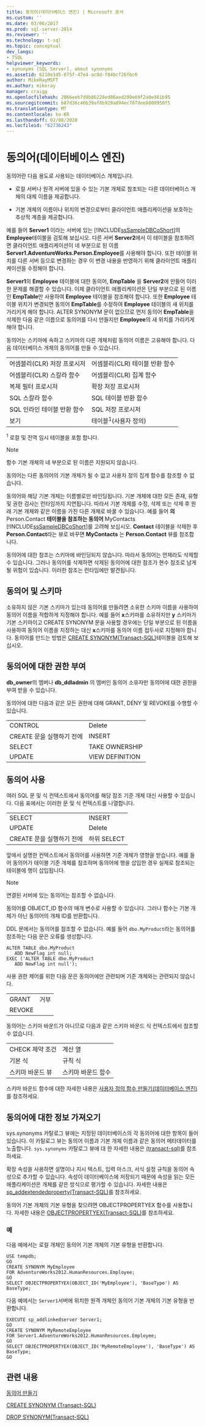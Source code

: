 ```yaml
---
title: 동의어(데이터베이스 엔진) | Microsoft 문서
ms.custom: ''
ms.date: 03/06/2017
ms.prod: sql-server-2014
ms.reviewer: ''
ms.technology: t-sql
ms.topic: conceptual
dev_langs:
- TSQL
helpviewer_keywords:
- synonyms [SQL Server], about synonyms
ms.assetid: 6210e1d5-075f-47e4-ac8d-f84bcf26fbc0
author: MikeRayMSFT
ms.author: mikeray
manager: craigg
ms.openlocfilehash: 2066eeb7d9b86228ed86aed290e69f2a0e981b95
ms.sourcegitcommit: b87d36c46b39af8b929ad94ec707dee8800950f5
ms.translationtype: MT
ms.contentlocale: ko-KR
ms.lasthandoff: 02/08/2020
ms.locfileid: "62736243"
---
```

# <a name="synonyms-database-engine"></a>동의어(데이터베이스 엔진)
  동의어란 다음 용도로 사용되는 데이터베이스 개체입니다.  
  
-   로컬 서버나 원격 서버에 있을 수 있는 기본 개체로 참조되는 다른 데이터베이스 개체의 대체 이름을 제공합니다.  
  
-   기본 개체의 이름이나 위치의 변경으로부터 클라이언트 애플리케이션을 보호하는 추상적 계층을 제공합니다.  
  
 예를 들어 **Server1** 이라는 서버에 있는 [!INCLUDE[ssSampleDBCoShort](../../includes/sssampledbcoshort-md.md)]의 **Employee**테이블을 검토해 보십시오. 다른 서버 **Server2**에서 이 테이블을 참조하려면 클라이언트 애플리케이션이 네 부분으로 된 이름 **Server1.AdventureWorks.Person.Employee**를 사용해야 합니다. 또한 테이블 위치를 다른 서버 등으로 변경하는 경우 이 변경 내용을 반영하기 위해 클라이언트 애플리케이션을 수정해야 합니다.  
  
 **Server1**의 **Employee** 테이블에 대한 동의어, **EmpTable** 을 **Server2**에 만들어 이러한 문제를 해결할 수 있습니다. 이제 클라이언트 애플리케이션은 단일 부분으로 된 이름인 **EmpTable**만 사용하여 **Employee** 테이블을 참조해야 합니다. 또한 **Employee** 테이블 위치가 변경되면 동의어 **EmpTable**를 수정하여 **Employee** 테이블의 새 위치를 가리키게 해야 합니다. ALTER SYNONYM 문이 없으므로 먼저 동의어 **EmpTable**을 삭제한 다음 같은 이름으로 동의어를 다시 만들지만 **Employee**의 새 위치를 가리키게 해야 합니다.  
  
 동의어는 스키마에 속하고 스키마의 다른 개체처럼 동의어 이름은 고유해야 합니다. 다음 데이터베이스 개체의 동의어를 만들 수 있습니다.  
  
|||  
|-|-|  
|어셈블리(CLR) 저장 프로시저|어셈블리(CLR) 테이블 반환 함수|  
|어셈블리(CLR) 스칼라 함수|어셈블리(CLR) 집계 함수|  
|복제 필터 프로시저|확장 저장 프로시저|  
|SQL 스칼라 함수|SQL 테이블 반환 함수|  
|SQL 인라인 테이블 반환 함수|SQL 저장 프로시저|  
|보기|테이블<sup>1</sup>(사용자 정의)|  
  
 <sup>1</sup> 로컬 및 전역 임시 테이블을 포함 합니다.  
  
> [!NOTE]  
>  함수 기본 개체의 네 부분으로 된 이름은 지원되지 않습니다.  
  
 동의어는 다른 동의어의 기본 개체가 될 수 없고 사용자 정의 집계 함수를 참조할 수 없습니다.  
  
 동의어와 해당 기본 개체는 이름별로만 바인딩됩니다. 기본 개체에 대한 모든 존재, 유형 및 권한 검사는 런타임까지 지연됩니다. 따라서 기본 개체를 수정, 삭제 또는 삭제 후 원래 기본 개체와 같은 이름을 가진 다른 개체로 바꿀 수 있습니다. 예를 들어 **의**Person.Contact **테이블을 참조하는 동의어** MyContacts [!INCLUDE[ssSampleDBCoShort](../../includes/sssampledbcoshort-md.md)]를 고려해 보십시오. **Contact** 테이블을 삭제한 후 **Person.Contact**라는 뷰로 바꾸면 **MyContacts** 는 **Person.Contact** 뷰를 참조합니다.  
  
 동의어에 대한 참조는 스키마에 바인딩되지 않습니다. 따라서 동의어는 언제라도 삭제할 수 있습니다. 그러나 동의어를 삭제하면 삭제된 동의어에 대한 참조가 현수 참조로 남게 될 위험이 있습니다. 이러한 참조는 런타임에만 발견됩니다.  
  
## <a name="synonyms-and-schemas"></a>동의어 및 스키마  
 소유하지 않은 기본 스키마가 있는데 동의어를 만들려면 소유한 스키마 이름을 사용하여 동의어 이름을 적합하게 지정해야 합니다. 예를 들어 **x**스키마를 소유하지만 **y** 스키마가 기본 스키마이고 CREATE SYNONYM 문을 사용할 경우에는 단일 부분으로 된 이름을 사용하여 동의어 이름을 지정하는 대신 **x**스키마를 동의어 이름 접두사로 지정해야 합니다. 동의어를 만드는 방법은 [CREATE SYNONYM&#40;Transact-SQL&#41;](/sql/t-sql/statements/create-synonym-transact-sql)테이블을 검토해 보십시오.  
  
## <a name="granting-permissions-on-a-synonym"></a>동의어에 대한 권한 부여  
 **db_owner**의 멤버나 **db_ddladmin** 의 멤버인 동의어 소유자만 동의어에 대한 권한을 부여 받을 수 있습니다.  
  
 동의어에 대한 다음과 같은 모든 권한에 대해 GRANT, DENY 및 REVOKE를 수행할 수 있습니다.  
  
|||  
|-|-|  
|CONTROL|Delete|  
|CREATE 문을 실행하기 전에|INSERT|  
|SELECT|TAKE OWNERSHIP|  
|UPDATE|VIEW DEFINITION|  
  
## <a name="using-synonyms"></a>동의어 사용  
 여러 SQL 문 및 식 컨텍스트에서 동의어를 해당 참조 기준 개체 대신 사용할 수 있습니다. 다음 표에서는 이러한 문 및 식 컨텍스트를 나열합니다.  
  
|||  
|-|-|  
|SELECT|INSERT|  
|UPDATE|Delete|  
|CREATE 문을 실행하기 전에|하위 SELECT|  
  
 앞에서 설명한 컨텍스트에서 동의어를 사용하면 기준 개체가 영향을 받습니다. 예를 들어 동의어가 테이블 기준 개체를 참조하며 동의어에 행을 삽입한 경우 실제로 참조되는 테이블에 행이 삽입됩니다.  
  
> [!NOTE]  
>  연결된 서버에 있는 동의어는 참조할 수 없습니다.  
  
 동의어를 OBJECT_ID 함수의 매개 변수로 사용할 수 있습니다. 그러나 함수는 기본 개체가 아닌 동의어의 개체 ID를 반환합니다.  
  
 DDL 문에서는 동의어를 참조할 수 없습니다. 예를 들어 `dbo.MyProduct`라는 동의어를 참조하는 다음 문은 오류를 생성합니다.  
  
```  
ALTER TABLE dbo.MyProduct  
   ADD NewFlag int null;  
EXEC ('ALTER TABLE dbo.MyProduct  
   ADD NewFlag int null');  
```  
  
 사용 권한 제어를 위한 다음 문은 동의어에만 관련되며 기준 개체와는 관련되지 않습니다.  
  
|||  
|-|-|  
|GRANT|거부|  
|REVOKE||  
  
 동의어는 스키마 바운드가 아니므로 다음과 같은 스키마 바운드 식 컨텍스트에서 참조할 수 없습니다.  
  
|||  
|-|-|  
|CHECK 제약 조건|계산 열|  
|기본 식|규칙 식|  
|스키마 바운드 뷰|스키마 바운드 함수|  
  
 스키마 바운드 함수에 대한 자세한 내용은 [사용자 정의 함수 만들기&#40;데이터베이스 엔진&#41;](../user-defined-functions/create-user-defined-functions-database-engine.md)를 참조하세요.  
  
## <a name="getting-information-about-synonyms"></a>동의어에 대한 정보 가져오기  
 sys.synonyms 카탈로그 뷰에는 지정된 데이터베이스의 각 동의어에 대한 항목이 들어 있습니다. 이 카탈로그 뷰는 동의어 이름과 기본 개체 이름과 같은 동의어 메타데이터를 노출합니다. `sys.synonyms` 카탈로그 뷰에 대 한 자세한 내용은 [&#40;transact-sql&#41;](/sql/relational-databases/system-catalog-views/sys-synonyms-transact-sql)를 참조 하세요.  
  
 확장 속성을 사용하면 설명이나 지시 텍스트, 입력 마스크, 서식 설정 규칙을 동의어 속성으로 추가할 수 있습니다. 속성이 데이터베이스에 저장되기 때문에 속성을 읽는 모든 애플리케이션은 개체를 같은 방식으로 평가할 수 있습니다. 자세한 내용은 [sp_addextendedproperty&#40;Transact-SQL&#41;](/sql/relational-databases/system-stored-procedures/sp-addextendedproperty-transact-sql)를 참조하세요.  
  
 동의어 기본 개체의 기본 유형을 찾으려면 OBJECTPROPERTYEX 함수를 사용합니다. 자세한 내용은 [OBJECTPROPERTYEX&#40;Transact-SQL&#41;](/sql/t-sql/functions/objectproperty-transact-sql)를 참조하세요.  
  
### <a name="examples"></a>예  
 다음 예에서는 로컬 개체인 동의어 기본 개체의 기본 유형을 반환합니다.  
  
```  
USE tempdb;  
GO  
CREATE SYNONYM MyEmployee   
FOR AdventureWorks2012.HumanResources.Employee;  
GO  
SELECT OBJECTPROPERTYEX(OBJECT_ID('MyEmployee'), 'BaseType') AS BaseType;  
```  
  
 다음 예에서는 `Server1`서버에 위치한 원격 개체인 동의어 기본 개체의 기본 유형을 반환합니다.  
  
```  
EXECUTE sp_addlinkedserver Server1;  
GO  
CREATE SYNONYM MyRemoteEmployee  
FOR Server1.AdventureWorks2012.HumanResources.Employee;  
GO  
SELECT OBJECTPROPERTYEX(OBJECT_ID('MyRemoteEmployee'), 'BaseType') AS BaseType;  
GO  
```  
  
## <a name="related-content"></a>관련 내용  
 [동의어 만들기](create-synonyms.md)  
  
 [CREATE SYNONYM &#40;Transact-SQL&#41;](/sql/t-sql/statements/create-synonym-transact-sql)  
  
 [DROP SYNONYM&#40;Transact-SQL&#41;](/sql/t-sql/statements/drop-synonym-transact-sql)  
  
  
